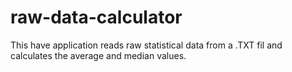 # raw-data-calculator
This have application reads raw statistical data from a .TXT fil and calculates the average and median values.
